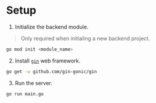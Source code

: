 # Setup


1. Initialize the backend module.
> Only required when initialing a new backend project.

```sh
go mod init <module_name>
```

2. Install [`gin`](https://github.com/gin-gonic/gin) web framework.

```sh
go get -u github.com/gin-gonic/gin
```

3. Run the server.

```sh
go run main.go
```
